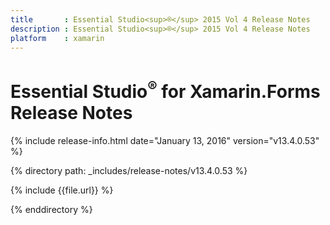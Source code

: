 ```yaml
---
title       : Essential Studio<sup>®</sup> 2015 Vol 4 Release Notes
description : Essential Studio<sup>®</sup> 2015 Vol 4 Release Notes
platform    : xamarin
---
```


# Essential Studio<sup>®</sup> for Xamarin.Forms Release Notes

{% include release-info.html date="January 13, 2016" version="v13.4.0.53" %} 

{% directory path: _includes/release-notes/v13.4.0.53 %}


{% include {{file.url}} %}

{% enddirectory %}